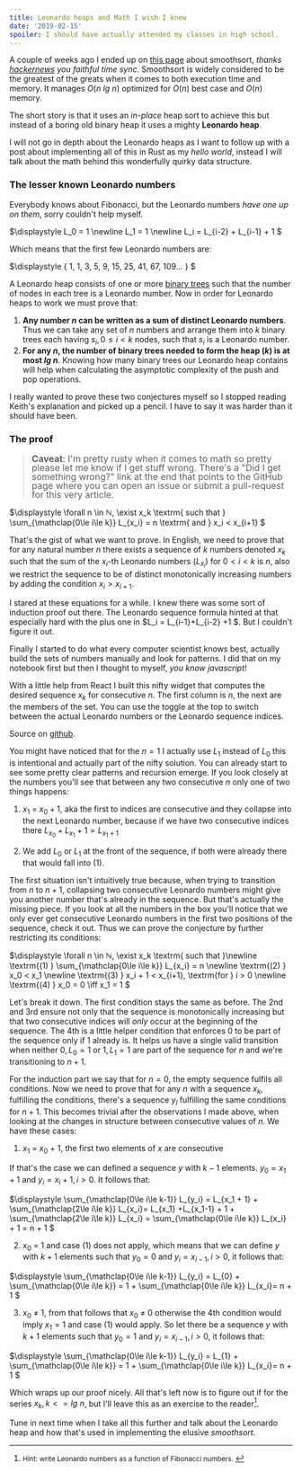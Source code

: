 ```yaml
---
title: Leonardo heaps and Math I wish I knew
date: '2019-02-15'
spoiler: I should have actually attended my classes in high school.
---
```


A couple of weeks ago I ended up on [this page](http://www.keithschwarz.com/smoothsort/) about smoothsort, _thanks [hackernews](https://news.ycombinator.com) you faithful time sync._ Smoothsort is widely considered to be the greatest of the greats when it comes to both execution time and memory. It manages $O(n\ lg\ n)$ optimized for $O(n)$ best case and $O(n)$ memory. 

The short story is that it uses an _in-place_ heap sort to achieve this but instead of a boring old binary heap it uses a mighty __Leonardo heap__.

I will not go in depth about the Leonardo heaps as I want to follow up with a post about implementing all of this in Rust as my _hello world_, instead I will talk about the math behind this wonderfully quirky data structure.

### The lesser known Leonardo numbers

Everybody knows about Fibonacci, but the Leonardo numbers _have one up on them_, sorry couldn't help myself.

$\displaystyle
L_0 = 1 \newline
L_1 = 1 \newline
L_i = L_{i-2} + L_{i-1} + 1
$

Which means that the first few Leonardo numbers are:

$\displaystyle
\{ 1, 1, 3, 5, 9, 15, 25, 41, 67, 109... \}
$

A Leonardo heap consists of one or more [binary trees](https://en.wikipedia.org/wiki/Binary_tree) such that the number of nodes in each tree is a Leonardo number. Now in order for Leonardo heaps to work we must prove that:

1. __Any number $n$ can be written as a sum of distinct Leonardo numbers__. Thus we can take any set of $n$ numbers and arrange them into $k$ binary trees each having ${s_i, 0 \le i \lt k}$ nodes, such that $s_i$ is a Leonardo number.
2. __For any $n$, the number of binary trees needed to form the heap ($k$) is at most $lg\ n$__. Knowing how many binary trees our Leonardo heap contains will help when calculating the asymptotic complexity of the push and pop operations.

I really wanted to prove these two conjectures myself so I stopped reading Keith's explanation and picked up a pencil. I have to say it was harder than it should have been.

### The proof

> <span style="font-size: 16px; line-height: 16px;"> <b>Caveat</b>: I'm pretty rusty when it comes to math so pretty please let me know if I get stuff wrong. There's a "Did I get something wrong?" link at the end that points to the GitHub page where you can open an issue or submit a pull-request for this very article.


$\displaystyle
\forall n \in ℕ, \exist x_k \textrm{ such that }
\sum_{\mathclap{0\le i\le k}} L_{x_i} = n \textrm{ and } x_i < x_{i+1}
$

That's the gist of what we want to prove. In English, we need to prove that for any natural number $n$ there exists a sequence of $k$ numbers denoted $x_k$ such that the sum of the $x_i$-th Leonardo numbers ($L_{x_i}$) for $0\lt i\lt k$ is $n$, also we restrict the sequence to be of distinct monotonically increasing numbers by adding the condition $x_i > x_{i+1}$.

I stared at these equations for a while. I knew there was some sort of induction proof out there. The Leonardo sequence formula hinted at that especially hard with the plus one in $L_i = L_{i-1}+L_{i-2} +1 $. But I couldn't figure it out. 

Finally I started to do what every computer scientist knows best, actually build the sets of numbers manually and look for patterns. I did that on my notebook first but then I thought to myself, _you know javascript!_

With a little help from React I built this nifty widget that computes the desired sequence $x_k$ for consecutive $n$. The first column is $n$, the next are the members of the set. You can use the toggle at the top to switch between the actual Leonardo numbers or the Leonardo sequence indices.

<leonardo-vizualizer></leonardo-vizualizer>
Source on [github](https://github.com/bowd/bowd.io/blob/master/src/components/helpers/leonardo.js).

You might have noticed that for the $n=1$ I actually use $L_1$ instead of $L_0$ this is intentional and actually part of the nifty solution. You can already start to see some pretty clear patterns and recursion emerge. If you look closely at the numbers you'll see that between any two consecutive $n$ only one of two things happens:

1. $x_1$ = $x_0 + 1$, aka the first to indices are consecutive and they collapse into the next Leonardo number, because if we have two consecutive indices there $L_{x_0} + L_{x_1} + 1 = L_{x_1+1}$

2. We add $L_0$ or $L_1$ at the front of the sequence, if both were already there that would fall into (1).

The first situation isn't intuitively true because, when trying to transition from $n$ to $n+1$, collapsing two consecutive Leonardo numbers might give you another number that's already in the sequence. But that's actually the missing piece. If you look at all the numbers in the box you'll notice that we only ever get consecutive Leonardo numbers in the first two positions of the sequence, check it out. Thus we can prove the conjecture by further restricting its conditions:

$\displaystyle
\forall n \in ℕ, \exist x_k \textrm{ such that }\newline
\textrm{(1) } \sum_{\mathclap{0\le i\le k}} L_{x_i} = n \newline
\textrm{(2) } x_0 < x_1 \newline
\textrm{(3) } x_i + 1 < x_{i+1}, \textrm{for } i > 0 \newline
\textrm{(4) } x_0 = 0 \iff x_1 = 1
$

Let's break it down. The first condition stays the same as before. The 2nd and 3rd ensure not only that the sequence is monotonically increasing but that two consecutive indices will _only_ occur at the beginning of the sequence. The 4th is a little helper condition that enforces $0$ to be part of the sequence only if $1$ already is. It helps us have a single valid transition when neither $0, L_0 = 1$ or $1, L_1 = 1$ are part of the sequence for $n$ and we're transitioning to $n+1$.

For the induction part we say that for $n=0$, the empty sequence fulfils all conditions. Now we need to prove that for any $n$ with a sequence $x_k$, fulfilling the conditions, there's a sequence $y_l$ fulfilling the same conditions for $n+1$. This becomes trivial after the observations I made above, when looking at the changes in structure between consecutive values of $n$. We have these cases:

1. $x_1$ = $x_0$ + 1, the first two elements of $x$ are consecutive

If that's the case we can defined a sequence $y$ with $k-1$ elements. $y_0 = x_1 + 1$ and $y_i = x_i+1, i > 0$. It follows that:

$\displaystyle
\sum_{\mathclap{0\le i\le k-1}} L_{y_i} = L_{x_1 + 1} +  \sum_{\mathclap{2\le i\le k}}  L_{x_i}= L_{x_1} +L_{x_1-1} + 1 + \sum_{\mathclap{2\le i\le k}} L_{x_i} = \sum_{\mathclap{0\le i\le k}} L_{x_i}  + 1 = n + 1
$

2. $x_0$ = 1 and case (1) does not apply, which means that we can define $y$ with $k+1$ elements such that $y_0 = 0$ and $y_i = x_{i-1}, i > 0$, it follows that:

$\displaystyle
\sum_{\mathclap{0\le i\le k-1}} L_{y_i} = L_{0} +  \sum_{\mathclap{0\le i\le k}} = 1 + \sum_{\mathclap{0\le i\le k}}  L_{x_i}= n + 1
$

3. $x_0$ ≠ $1$, from that follows that $x_0$ ≠ $0$ otherwise the 4th condition would imply $x_1 = 1$ and case (1) would apply. So let there be a sequence $y$ with $k+1$ elements such that $y_0 = 1$ and $y_i = x_{i-1}, i > 0$, it follows that:

$\displaystyle
\sum_{\mathclap{0\le i\le k-1}} L_{y_i} = L_{1} +  \sum_{\mathclap{0\le i\le k}} = 1 + \sum_{\mathclap{0\le i\le k}}  L_{x_i}= n + 1
$

Which wraps up our proof nicely. All that's left now is to figure out if for the series $x_k, k <= lg\ n$, but I'll leave this as an exercise to the reader[^1].

[^1]:
    <span style="font-size: 12px"> Hint: write Leonardo numbers as a function of Fibonacci numbers. </span>

Tune in next time when I take all this further and talk about the Leonardo heap and how that's used in implementing the elusive _smoothsort_.

